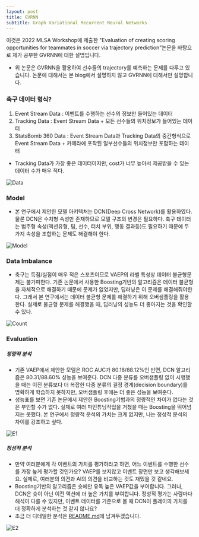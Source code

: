 ```yaml
---
layout: post
title: GVRNN
subtitle: Graph Variational Recurrent Neural Networks
---
```


이것은 2022 MLSA Workshop에 제출한 "Evaluation of creating scoring opportunities for teammates in soccer via trajectory prediction"논문을 바탕으로 제가 공부한 GVRNN에 대한 설명입니다.

- 위 논문은 GVRNN을 활용하여 선수들의 trajectory를 예측하는 문제를 다루고 있습니다. 논문에 대해서는 본 blog에서 설명하지 않고 GVRNN에 대해서만 설명합니다. 


### 축구 데이터 형식?
1. Event Stream Data : 이벤트를 수행하는 선수의 정보만 들어있는 데이터
2. Tracking Data : Event Stream Data + 모든 선수들의 위치정보가 들어있는 데이터
3. StatsBomb 360 Data : Event Stream Data과 Tracking Data의 중간형식으로 Event Stream Data + 카메라에 포착된 일부선수들의 위치정보만 포함하는 데이터
- Tracking Data가 가장 좋은 데이터이지만, cost가 너무 높아서 제공받을 수 있는 데이터 수가 매우 적다.

![Data](../assets/img/SoccerDataSet.jpg)

### Model
- 본 연구에서 제안한 모델 아키텍처는 DCN(Deep Cross Network)를 활용하였다. 물론 DCN은 수치형 속성만 존재하므로 모델 구조의 변경은 필요하다. 축구 데이터는 범주형 속성(액션유형, 팀, 선수, 터치 부위, 행동 결과등)도 필요하기 때문에 두가지 속성을 조합하는 문제도 해결해야 한다.

![Model](../assets/img/Model1.jpg)

### Data Imbalance
- 축구는 득점/실점이 매우 적은 스포츠이므로 VAEP의 라벨 특성상 데이터 불균형문제는 불가피한다. 기존 논문에서 사용한 Boosting기반의 알고리즘은 데이터 불균형을 자체적으로 해결하기 때문에 문제가 없었지만, 딥러닝은 이 문제를 해결해줘야한다. 그래서 본 연구에서는 데이터 불균형 문제를 해결하기 위해 오버샘플링을 활용한다. 실제로 불균형 문제를 해결했을 때, 딥러닝의 성능도 더 좋아지는 것을 확인할 수 있다.
  
![Count](../assets/img/DataCount.jpg)
  
### Evaluation

##### 정량적 분석
- 기존 VAEP에서 제안한 모델은 ROC AUC가 80.18/88.12%인 반면, DCN 알고리즘은 80.31/88.60% 성능을 보여준다. DCN 다중 분류를 오버샘플링 없이 시행했을 때는 이진 분류보다 더 복잡한 다중 분류의 결정 경계(decision boundary)를 명확하게 학습하지 못하지만, 오버샘플링 후에는 더 좋은 성능을 보여준다.
- 성능표를 보면 기존 논문에서 제안한 Boosting기법과의 정량적인 차이가 없다는 것은 부인할 수가 없다. 실제로 여러 파인튜닝작업을 거쳤을 때는 Boosting을 뛰어넘지는 못했다. 본 연구에서 정량적 분석의 가치는 크게 없지만, 나는 정성적 분석의 차이를 강조하고 싶다.
  
![E1](../assets/img/정량사진.jpg)

##### 정성적 분석
- 만약 여러분에게 각 이벤트의 가치를 평가하라고 하면, 어느 이벤트를 수행한 선수를 가장 높게 평가할 것인가요? VAEP를 보지않고 이벤트 장면만 보고 생각해보세요. 실제로, 여러분의 의견과 AI의 의견을 비교하는 것도 재밌을 것 같네요. 
- Boosting기반의 알고리즘은 슛에만 유독 높은 VAEP값을 부여합니다. 그러나, DCN은 슛이 아닌 이전 액션에 더 높은 가치를 부여합니다. 정성적 평가는 사람마다 해석이 다를 수 있지만, 이벤트 데이터를 기준으로 볼 때 DCN이 플레이의 가치를 더 정확하게 분석하는 것 같지 않나요?
- 조금 더 디테일한 분석은 [README.md](https://github.com/GunHeeJoe/VAEP/blob/main/README.md)에 남겨두겠습니다.
  
![E2](../assets/img/정성사진.jpg)
